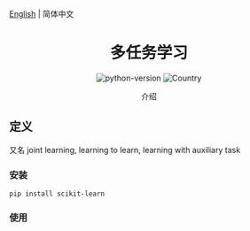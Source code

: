 [English](./README.md) | 简体中文

<h1 align="center">多任务学习</h1>
<div align="center">


![python-version](https://img.shields.io/badge/python-3.7-blue) ![Country](https://img.shields.io/badge/country-China-red)

介绍

</div>

## 定义

又名 joint learning, learning to learn, learning with auxiliary task

### 安装 

```
pip install scikit-learn
```

### 使用

